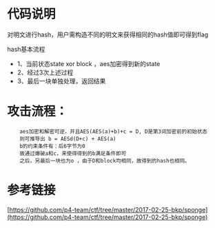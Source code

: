 # 代码说明
对明文进行hash，用户需构造不同的明文来获得相同的hash值即可得到flag

hash基本流程
+ 1、当前状态state xor block ，aes加密得到新的state
+ 2、经过3次上述过程
+ 3、最后一块单独处理，返回结果

# 攻击流程：
```
    aes加密和解密可逆，并且AES(AES(a)+b)+c = D, D是第3词加密前的初始状态
    则可推导出 b = AESd(D+c) + AES(a)
    b的约束条件有：后6字节为0
    故通过爆破a和c，来使得得到的b满足条件即可
    之后，另最后一块也为o ，由于D和block均相同，故得到的hash也相同。
```

# 参考链接
[https://github.com/p4-team/ctf/tree/master/2017-02-25-bkp/sponge](https://github.com/p4-team/ctf/tree/master/2017-02-25-bkp/sponge) 
